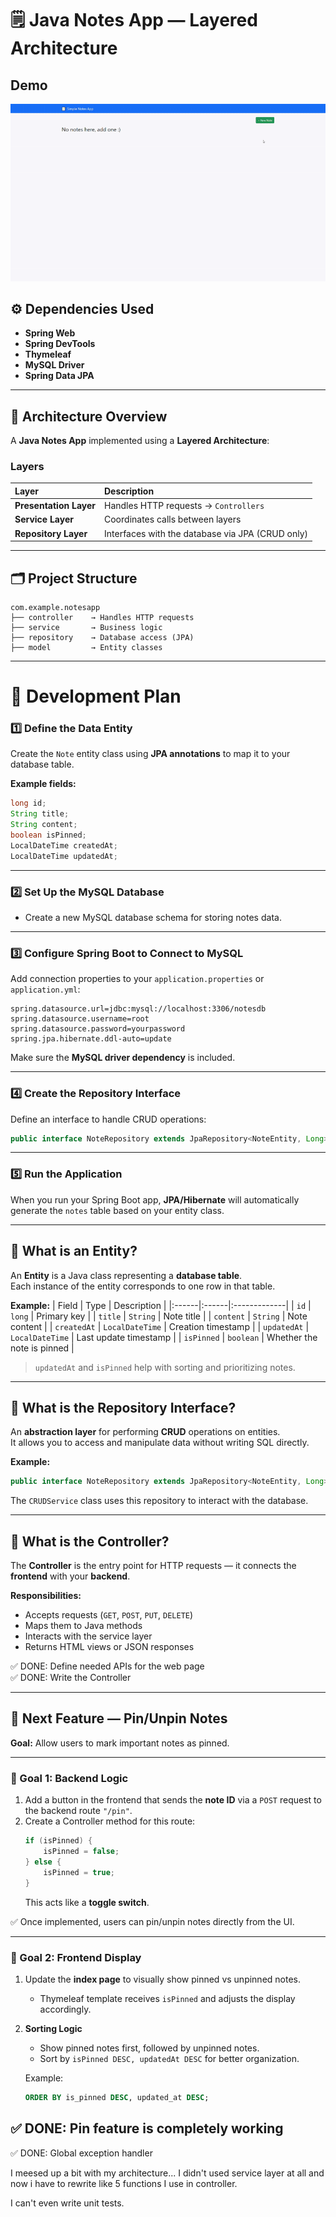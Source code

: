 # 🗒️ Java Notes App — Layered Architecture
## Demo
![Demo](demo.gif)
## ⚙️ Dependencies Used

- **Spring Web**
- **Spring DevTools**
- **Thymeleaf**
- **MySQL Driver**
- **Spring Data JPA**

---

## 🧩 Architecture Overview

A **Java Notes App** implemented using a **Layered Architecture**:

### Layers

| Layer | Description |
|:------|:-------------|
| **Presentation Layer** | Handles HTTP requests → `Controllers` |
| **Service Layer** | Coordinates calls between layers |
| **Repository Layer** | Interfaces with the database via JPA (CRUD only) |

---

## 🗂️ Project Structure

```
com.example.notesapp
├── controller    → Handles HTTP requests
├── service       → Business logic
├── repository    → Database access (JPA)
├── model         → Entity classes
```

---

# 🧭 Development Plan

### 1️⃣ Define the Data Entity
Create the `Note` entity class using **JPA annotations** to map it to your database table.

**Example fields:**
```java
long id;
String title;
String content;
boolean isPinned;
LocalDateTime createdAt;
LocalDateTime updatedAt;
```

---

### 2️⃣ Set Up the MySQL Database
- Create a new MySQL database schema for storing notes data.

---

### 3️⃣ Configure Spring Boot to Connect to MySQL
Add connection properties to your `application.properties` or `application.yml`:

```properties
spring.datasource.url=jdbc:mysql://localhost:3306/notesdb
spring.datasource.username=root
spring.datasource.password=yourpassword
spring.jpa.hibernate.ddl-auto=update
```

Make sure the **MySQL driver dependency** is included.

---

### 4️⃣ Create the Repository Interface
Define an interface to handle CRUD operations:

```java
public interface NoteRepository extends JpaRepository<NoteEntity, Long> {}
```

---

### 5️⃣ Run the Application
When you run your Spring Boot app, **JPA/Hibernate** will automatically generate the `notes` table based on your entity class.

---

## 🧱 What is an Entity?

An **Entity** is a Java class representing a **database table**.  
Each instance of the entity corresponds to one row in that table.

**Example:**
| Field | Type | Description |
|:------|:------|:-------------|
| `id` | `long` | Primary key |
| `title` | `String` | Note title |
| `content` | `String` | Note content |
| `createdAt` | `LocalDateTime` | Creation timestamp |
| `updatedAt` | `LocalDateTime` | Last update timestamp |
| `isPinned` | `boolean` | Whether the note is pinned |

> `updatedAt` and `isPinned` help with sorting and prioritizing notes.

---

## 🧰 What is the Repository Interface?

An **abstraction layer** for performing **CRUD** operations on entities.  
It allows you to access and manipulate data without writing SQL directly.

**Example:**
```java
public interface NoteRepository extends JpaRepository<NoteEntity, Long> {}
```

The `CRUDService` class uses this repository to interact with the database.

---

## 🎯 What is the Controller?

The **Controller** is the entry point for HTTP requests — it connects the **frontend** with your **backend**.

**Responsibilities:**
- Accepts requests (`GET`, `POST`, `PUT`, `DELETE`)
- Maps them to Java methods
- Interacts with the service layer
- Returns HTML views or JSON responses

✅ DONE: Define needed APIs for the web page  
✅ DONE: Write the Controller

---

## 📌 Next Feature — Pin/Unpin Notes

**Goal:** Allow users to mark important notes as pinned.

---

### 🧠 Goal 1: Backend Logic

1. Add a button in the frontend that sends the **note ID** via a `POST` request to the backend route `"/pin"`.
2. Create a Controller method for this route:
   ```java
   if (isPinned) {
       isPinned = false;
   } else {
       isPinned = true;
   }
   ```
   This acts like a **toggle switch**.

✅ Once implemented, users can pin/unpin notes directly from the UI.

---

### 🎨 Goal 2: Frontend Display

1. Update the **index page** to visually show pinned vs unpinned notes.
    - Thymeleaf template receives `isPinned` and adjusts the display accordingly.

2. **Sorting Logic**
    - Show pinned notes first, followed by unpinned notes.
    - Sort by `isPinned DESC, updatedAt DESC` for better organization.

   Example:
   ```sql
   ORDER BY is_pinned DESC, updated_at DESC;
   ```
✅ DONE: Pin feature is completely working 
---
✅ DONE: Global exception handler

I meesed up a bit with my architecture... I didn't used service layer at all and now i 
have to rewrite like 5 functions I use in controller. 

I can't even write unit tests. 